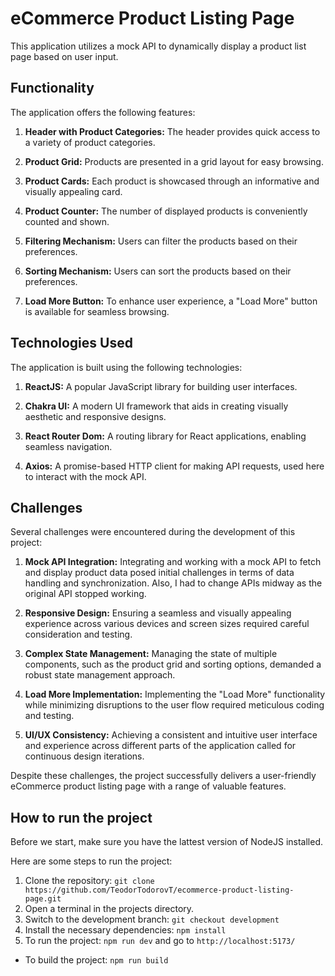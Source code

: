 # eCommerce Product Listing Page

This application utilizes a mock API to dynamically display a product list page based on user input.

## Functionality

The application offers the following features:

1. **Header with Product Categories:** The header provides quick access to a variety of product categories.

2. **Product Grid:** Products are presented in a grid layout for easy browsing.

3. **Product Cards:** Each product is showcased through an informative and visually appealing card.

4. **Product Counter:** The number of displayed products is conveniently counted and shown.

5. **Filtering Mechanism:** Users can filter the products based on their preferences.

6. **Sorting Mechanism:** Users can sort the products based on their preferences.

7. **Load More Button:** To enhance user experience, a "Load More" button is available for seamless browsing.

## Technologies Used

The application is built using the following technologies:

1. **ReactJS:** A popular JavaScript library for building user interfaces.

2. **Chakra UI:** A modern UI framework that aids in creating visually aesthetic and responsive designs.

3. **React Router Dom:** A routing library for React applications, enabling seamless navigation.

4. **Axios:** A promise-based HTTP client for making API requests, used here to interact with the mock API.


## Challenges

Several challenges were encountered during the development of this project:

1. **Mock API Integration:** Integrating and working with a mock API to fetch and display product data posed initial challenges in terms of data handling and synchronization. Also, I had to change APIs midway as the original API stopped working.

2. **Responsive Design:** Ensuring a seamless and visually appealing experience across various devices and screen sizes required careful consideration and testing.

3. **Complex State Management:** Managing the state of multiple components, such as the product grid and sorting options, demanded a robust state management approach.

4. **Load More Implementation:** Implementing the "Load More" functionality while minimizing disruptions to the user flow required meticulous coding and testing.

5. **UI/UX Consistency:** Achieving a consistent and intuitive user interface and experience across different parts of the application called for continuous design iterations.

Despite these challenges, the project successfully delivers a user-friendly eCommerce product listing page with a range of valuable features.

## How to run the project

Before we start, make sure you have the lattest version of NodeJS installed.

Here are some steps to run the project:

1. Clone the repository: `git clone https://github.com/TeodorTodorovT/ecommerce-product-listing-page.git`
2. Open a terminal in the projects directory.
3. Switch to the development branch: `git checkout development`
4. Install the necessary dependencies: `npm install`
5. To run the project: `npm run dev` and go to `http://localhost:5173/`

- To build the project: `npm run build`